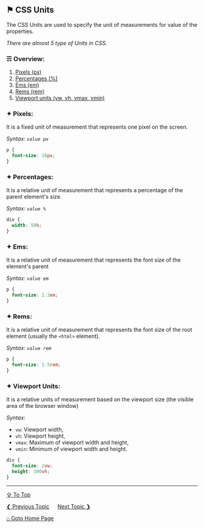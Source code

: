 ## &#9873; CSS Units
The CSS Units are used to specify the unit of measurements for value of the properties.

*There are almost 5 type of Units in CSS.*

### &#9780; Overview:
1. [Pixels (px)](#-pixels)
2. [Percentages (%)](#-percentages)
3. [Ems (em)](#-ems)
4. [Rems (rem)](#-rems)
5. [Viewport units (vw, vh, vmax, vmin)](#-viewport-units)

### &#10022; Pixels:
It is a fixed unit of measurement that represents one pixel on the screen.

*Syntax: `value px`*

```css
p {
  font-size: 16px;
}
```

### &#10022; Percentages:
It is a relative unit of measurement that represents a percentage of the parent element's size.

*Syntax: `value %`*

```css
div {
  width: 50%;
}
```

### &#10022; Ems:
It is a relative unit of measurement that represents the font size of the element's parent

*Syntax: `value em`*

```css
p {
  font-size: 1.2em;
}
```

### &#10022; Rems:
It is a relative unit of measurement that represents the font size of the root element (usually the `<html>` element).

*Syntax: `value rem`*

```css
p {
  font-size: 1.5rem;
}
```

### &#10022; Viewport Units:
It is a relative units of measurement based on the viewport size (the visible area of the browser window)

*Syntax:*
- `vw`: Viewport width,
- `vh`: Viewport height,
- `vmax`: Maximum of viewport width and height,
- `vmin`: Minimum of viewport width and height.

```css
div {
  font-size: 2vw;
  height: 100vh;
}
```

---
[&#8682; To Top](#-css-units)

[&#10094; Previous Topic](../docs/properties-and-values.md) &emsp; [Next Topic &#10095;](../docs/text-styling.md)

[&#8962; Goto Home Page](../README.md)
